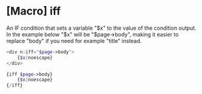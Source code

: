 # [Macro] iff

An IF condition that sets a variable "$x" to the value of the condition output. In the example below "$x" will be "$page->body", making it easier to replace "body" if you need for example "title" instead.

```php
<div n:iff="$page->body">
    {$x|noescape}
</div>
```

```php
{iff $page->body}
    {$x|noescape}
{/iff}
```